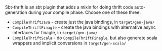 
Sbt-thrift is an sbt plugin that adds a mixin for doing thrift code auto-generation during your
compile phase. Choose one of these three:

- `CompileThriftJava` - create just the java bindings, in `target/gen-java/`
- `CompileThriftFinagle` - create the java bindings with alternative async interfaces for finagle,
  in `target/gen-java/`
- `CompileThriftScala` - do `CompileThriftFinagle`, but also generate scala wrappers and implicit
  conversions in `target/gen-scala/`
